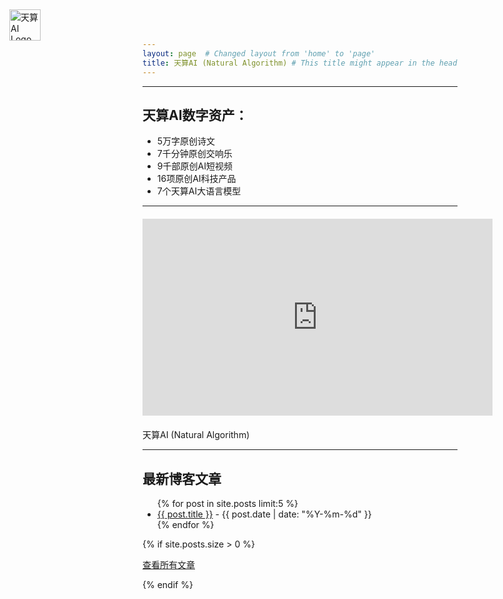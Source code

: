 ```yaml
---
layout: page  # Changed layout from 'home' to 'page'
title: 天算AI (Natural Algorithm) # This title might appear in the header now
---
```


<!-- Logo positioned absolutely in the top-left corner -->
<img src="{{ '/assets/images/天算LOGO3.png' | relative_url }}" alt="天算AI Logo" style="position: absolute; top: 15px; left: 15px; width: 50px; z-index: 10;">
<!-- Adjust width (e.g., 50px) and top/left (e.g., 15px) values as needed for desired size and placement -->

<!--
The main title (# 天算AI) and the subtitle paragraph that were here previously
have been removed. The header generated by the 'page' layout above this
content area will likely display the site title and description from _config.yml.
You might need to adjust 'title:' and 'description:' in your _config.yml file
if the text in the header isn't what you want.
-->

---

## 天算AI数字资产：

*   5万字原创诗文
*   7千分钟原创交响乐
*   9千部原创AI短视频
*   16项原创AI科技产品
*   7个天算AI大语言模型

---

<div style="text-align: center; margin: 20px 0;"> <!-- YouTube 视频居中显示 -->
<iframe width="560" height="315" src="https://www.youtube.com/embed/SLv6RcKpPWM?si=m8IxR8b4vTZKTXEn" title="YouTube video player" frameborder="0" allow="accelerometer; autoplay; clipboard-write; encrypted-media; gyroscope; picture-in-picture; web-share" referrerpolicy="strict-origin-when-cross-origin" allowfullscreen></iframe>
</div>

天算AI (Natural Algorithm)

---

## 最新博客文章

<ul>
  {% for post in site.posts limit:5 %}
    <li>
      <a href="{{ post.url | relative_url }}">{{ post.title }}</a> - {{ post.date | date: "%Y-%m-%d" }}
    </li>
  {% endfor %}
</ul>

{% if site.posts.size > 0 %} <!-- 检查是否有文章 -->
  <p><a href="{{ '/blog/' | relative_url }}">查看所有文章</a></p> <!-- 确认 /blog/ 是你文章列表页的正确路径 -->
{% endif %}
